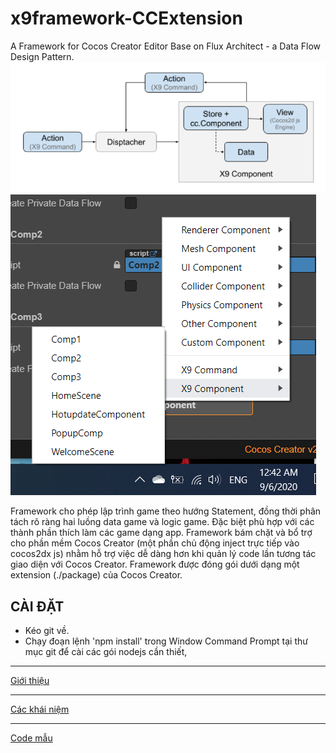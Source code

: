 # x9framework-CCExtension
A Framework for Cocos Creator Editor
Base on Flux Architect - a Data Flow Design Pattern.
![](https://github.com/hallopatidu/x9framework-CCExtension/blob/master/doc/images/fig02.PNG)
![Cứ kế thừa là có thể được phân loại trong cocos creator](https://github.com/hallopatidu/x9framework-CCExtension/blob/master/doc/images/fig03.png)

Framework cho phép lập trình game theo hướng Statement, đồng thời phân tách rõ ràng hai luồng data game và logic game. Đặc biệt phù hợp với các thành phần thích làm các game dạng app.
Framework bám chặt và bổ trợ cho phần mềm Cocos Creator (một phần chủ động inject trực tiếp vào cocos2dx js) nhằm hỗ trợ việc dễ dàng hơn khi quản lý code lần tương tác giao diện với Cocos Creator.  Framework được đóng gói dưới dạng một extension (./package) của Cocos Creator.

## CÀI ĐẶT
* Kéo git về.
* Chạy đoạn lệnh 'npm install' trong Window Command Prompt tại thư mục git để cài các gói nodejs cần thiết, 


***
[Giới thiệu](https://github.com/hallopatidu/x9framework-CCExtension/wiki/Gi%E1%BB%9Bi-thi%E1%BB%87u)
***
[Các khái niệm](https://github.com/hallopatidu/x9framework-CCExtension/wiki/C%C3%A1c-kh%C3%A1i-ni%E1%BB%87m-(Concepts))
***
[Code mẫu](https://github.com/hallopatidu/x9framework-CCExtension/wiki/Code-m%E1%BA%ABu-(Example))

